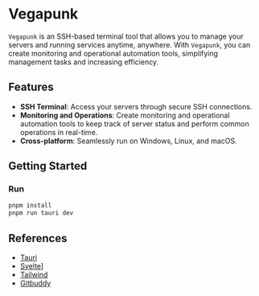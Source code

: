 # Vegapunk

`Vegapunk` is an SSH-based terminal tool that allows you to manage your servers and running services anytime, anywhere. With `Vegapunk`, you can create monitoring and operational automation tools, simplifying management tasks and increasing efficiency.

## Features

- **SSH Terminal**: Access your servers through secure SSH connections.
- **Monitoring and Operations**: Create monitoring and operational automation tools to keep track of server status and perform common operations in real-time.
- **Cross-platform**: Seamlessly run on Windows, Linux, and macOS.

## Getting Started

### Run
```bash
pnpm install
pnpm run tauri dev
```

## References

- [Tauri](https://tauri.app/)
- [Svelte](https://svelte.dev/)]
- [Tailwind](https://tailwindcss.com/)
- [Gitbuddy](https://github.com/fujianbang/GitBuddy)
